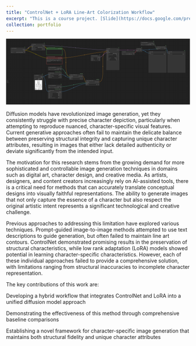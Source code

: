 ```yaml
---
title: "ControlNet + LoRA Line-Art Colorization Workflow"
excerpt: "This is a course project. [Slide](https://docs.google.com/presentation/d/1--OoNGXd8Wfc12vTyD4rxgOoaCXto4GL/edit?usp=sharing&ouid=110097611116200166954&rtpof=true&sd=true)&[Paper](https://drive.google.com/file/d/1jjJ6YeQM4jzgP4o8op2zyBr9xubnGool/view?usp=sharing)<br/><img src='/images/workflow.png'>"
collection: portfolio
---
```

<img src='/images/workflow.png'>

Diffusion models have revolutionized image generation, yet they consistently struggle with precise character depiction, particularly when attempting to reproduce nuanced, character-specific visual features. Current generative approaches often fail to maintain the delicate balance between preserving structural integrity and capturing unique character attributes, resulting in images that either lack detailed authenticity or deviate significantly from the intended input.

The motivation for this research stems from the growing demand for more sophisticated and controllable image generation techniques in domains such as digital art, character design, and creative media. As artists, designers, and content creators increasingly rely on AI-assisted tools, there is a critical need for methods that can accurately translate conceptual designs into visually faithful representations. The ability to generate images that not only capture the essence of a character but also respect the original artistic intent represents a significant technological and creative challenge.

Previous approaches to addressing this limitation have explored various techniques. Prompt-guided image-to-image methods attempted to use text descriptions to guide generation, but often failed to maintain line art contours. ControlNet demonstrated promising results in the preservation of structural characteristics, while low rank adaptation (LoRA) models showed potential in learning character-specific characteristics. However, each of these individual approaches failed to provide a comprehensive solution, with limitations ranging from structural inaccuracies to incomplete character representation.

The key contributions of this work are:

Developing a hybrid workflow that integrates ControlNet and LoRA into a unified diffusion model approach

Demonstrating the effectiveness of this method through comprehensive baseline comparisons

Establishing a novel framework for character-specific image generation that maintains both structural fidelity and unique character attributes
